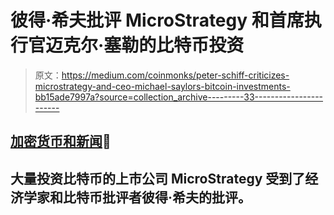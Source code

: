 # 彼得·希夫批评 MicroStrategy 和首席执行官迈克尔·塞勒的比特币投资

> 原文：<https://medium.com/coinmonks/peter-schiff-criticizes-microstrategy-and-ceo-michael-saylors-bitcoin-investments-bb15ade7997a?source=collection_archive---------33----------------------->

## [加密货币和新闻](/@TraderB/list/cryptocurrency-and-news-8d81ae749faa)📰

## **大量投资比特币的上市公司 MicroStrategy 受到了经济学家和比特币批评者彼得·希夫的批评。**